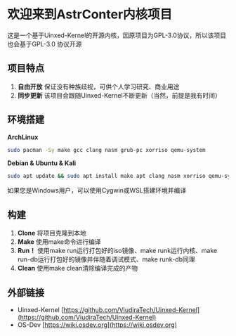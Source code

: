 # 欢迎来到AstrConter内核项目
这是一个基于Uinxed-Kernel的开源内核，因原项目为GPL-3.0协议，所以该项目也会基于GPL-3.0 协议开源 

## 项目特点
1. **自由开放** 保证没有种族歧视，可供个人学习研究、商业用途
2. **同步更新** 该项目会跟随Uinxed-Kernel不断更新（当然，前提是我有时间）

## 环境搭建
**ArchLinux**
```bash
sudo pacman -Sy make gcc clang nasm grub-pc xorriso qemu-system
```
**Debian & Ubuntu & Kali**
```bash
sudo apt update && sudo apt install make apt clang nasm xorriso qemu-system
```
如果您是Windows用户，可以使用Cygwin或WSL搭建环境并编译

## 构建
1. **Clone** 将项目克隆到本地
2. **Make** 使用make命令进行编译
3. **Run！** 使用make run运行打包好的iso镜像、make runk运行内核、make run-db运行打包好的镜像并伴随着调试模式、make runk-db同理
4. **Clean** 使用make clean清除编译完成的产物

## 外部链接

- Uinxed-Kernel [https://github.com/ViudiraTech/Uinxed-Kernel](https://github.com/ViudiraTech/Uinxed-Kernel)
- OS-Dev [https://wiki.osdev.org](https://wiki.osdev.org)
